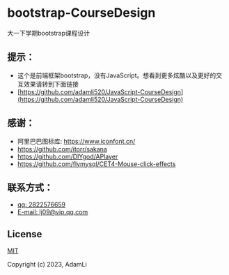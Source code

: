 # bootstrap-CourseDesign
大一下学期bootstrap课程设计

## 提示：
- 这个是前端框架bootstrap，没有JavaScript。想看到更多炫酷以及更好的交互效果请转到下面链接
- [https://github.com/adamli520/JavaScript-CourseDesign](https://github.com/adamli520/JavaScript-CourseDesign)

## 感谢：
- 阿里巴巴图标库: https://www.iconfont.cn/
- https://github.com/itorr/sakana
- https://github.com/DIYgod/APlayer
- https://github.com/flymysql/CET4-Mouse-click-effects

## 联系方式：
- [qq: 2822576659](http://wpa.qq.com/msgrd?v=3&uin=2822576659&site=qq&menu=yes)
- [E-mail: lj09@vip.qq.com](mailto:lj09@vip.qq.com)
## License

[MIT](https://opensource.org/licenses/MIT)

Copyright (c) 2023, AdamLi